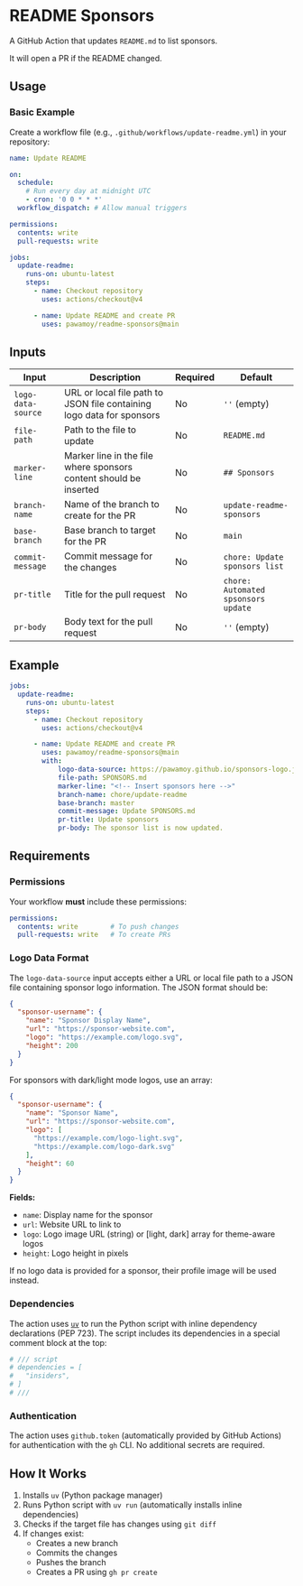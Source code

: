 # README Sponsors

A GitHub Action that updates `README.md` to list sponsors.

It will open a PR if the README changed.

## Usage

### Basic Example

Create a workflow file (e.g., `.github/workflows/update-readme.yml`) in your repository:

```yaml
name: Update README

on:
  schedule:
    # Run every day at midnight UTC
    - cron: '0 0 * * *'
  workflow_dispatch: # Allow manual triggers

permissions:
  contents: write
  pull-requests: write

jobs:
  update-readme:
    runs-on: ubuntu-latest
    steps:
      - name: Checkout repository
        uses: actions/checkout@v4

      - name: Update README and create PR
        uses: pawamoy/readme-sponsors@main
```

## Inputs

| Input | Description | Required | Default |
|-------|-------------|----------|---------|
| `logo-data-source` | URL or local file path to JSON file containing logo data for sponsors | No | `''` (empty) |
| `file-path` | Path to the file to update | No | `README.md` |
| `marker-line` | Marker line in the file where sponsors content should be inserted | No | `## Sponsors` |
| `branch-name` | Name of the branch to create for the PR | No | `update-readme-sponsors` |
| `base-branch` | Base branch to target for the PR | No | `main` |
| `commit-message` | Commit message for the changes | No | `chore: Update sponsors list` |
| `pr-title` | Title for the pull request | No | `chore: Automated spsonsors update` |
| `pr-body` | Body text for the pull request | No | `''` (empty) |

## Example

```yaml
jobs:
  update-readme:
    runs-on: ubuntu-latest
    steps:
      - name: Checkout repository
        uses: actions/checkout@v4

      - name: Update README and create PR
        uses: pawamoy/readme-sponsors@main
        with:
            logo-data-source: https://pawamoy.github.io/sponsors-logo.json
            file-path: SPONSORS.md
            marker-line: "<!-- Insert sponsors here -->"
            branch-name: chore/update-readme
            base-branch: master
            commit-message: Update SPONSORS.md
            pr-title: Update sponsors
            pr-body: The sponsor list is now updated.
```

## Requirements

### Permissions

Your workflow **must** include these permissions:

```yaml
permissions:
  contents: write        # To push changes
  pull-requests: write   # To create PRs
```

### Logo Data Format

The `logo-data-source` input accepts either a URL or local file path to a JSON file containing sponsor logo information. The JSON format should be:

```json
{
  "sponsor-username": {
    "name": "Sponsor Display Name",
    "url": "https://sponsor-website.com",
    "logo": "https://example.com/logo.svg",
    "height": 200
  }
}
```

For sponsors with dark/light mode logos, use an array:

```json
{
  "sponsor-username": {
    "name": "Sponsor Name",
    "url": "https://sponsor-website.com",
    "logo": [
      "https://example.com/logo-light.svg",
      "https://example.com/logo-dark.svg"
    ],
    "height": 60
  }
}
```

**Fields:**
- `name`: Display name for the sponsor
- `url`: Website URL to link to
- `logo`: Logo image URL (string) or [light, dark] array for theme-aware logos
- `height`: Logo height in pixels

If no logo data is provided for a sponsor, their profile image will be used instead.

### Dependencies

The action uses [`uv`](https://docs.astral.sh/uv/) to run the Python script with inline dependency declarations (PEP 723). The script includes its dependencies in a special comment block at the top:

```python
# /// script
# dependencies = [
#   "insiders",
# ]
# ///
```

### Authentication

The action uses `github.token` (automatically provided by GitHub Actions) for authentication with the `gh` CLI. No additional secrets are required.

## How It Works

1. Installs `uv` (Python package manager)
2. Runs Python script with `uv run` (automatically installs inline dependencies)
3. Checks if the target file has changes using `git diff`
4. If changes exist:
   - Creates a new branch
   - Commits the changes
   - Pushes the branch
   - Creates a PR using `gh pr create`
